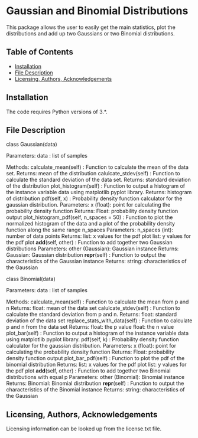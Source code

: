 # Gaussian and Binomial Distributions

This package allows the user to easily get the main statistics, plot the distributions and add up two Gaussians or two Binomial distributions.

## Table of Contents
* [Installation](#Installation)
* [File Description](#description)
* [Licensing, Authors, Acknowledgements](#licensing)

## Installation
The code requires Python versions of 3.*.

## File Description <a name="description"></a>
class Gaussian(data)

Parameters:
	data : list of samples
    
Methods:
	calculate_mean(self) : Function to calculate the mean of the data set.
        Returns: mean of the distribution
	calulcate_stdev(self) : Function to calculate the standard deviation of the data set.
        Returns: standard deviation of the distribution
	plot_histogram(self) : Function to output a histogram of the instance variable data using matplotlib pyplot library.
        Returns: histogram of distribution
	pdf(self, x) : Probability density function calculator for the gaussian distribution.
    	Parameters: x (float): point for calculating the probability density function
    	Returns: Float: probability density function output
	plot_histogram_pdf(self, n_spaces = 50) : Function to plot the normalized histogram of the data and a plot of the probability density function along the same range n_spaces
    	Parameters: n_spaces (int): number of data points 
        Returns: 
        	list: x values for the pdf plot
			list: y values for the pdf plot
	__add__(self, other) : Function to add together two Gaussian distributions
    	Parameters: other (Gaussian): Gaussian instance
        Returns: Gaussian: Gaussian distribution
	__repr__(self) : Function to output the characteristics of the Gaussian instance
    	Returns: string: characteristics of the Gaussian

class Binomial(data)

Parameters:
	data : list of samples
    
Methods: 
	calculate_mean(self) : Function to calculate the mean from p and n
    	Returns: float: mean of the data set
	calulcate_stdev(self) : Function to calculate the standard deviation from p and n.
    	Returns: float: standard deviation of the data set
	replace_stats_with_data(self) : Function to calculate p and n from the data set
    	Returns: 
        	float: the p value
            float: the n value
	plot_bar(self) : Function to output a histogram of the instance variable data using matplotlib pyplot library.
	pdf(self, k) : Probability density function calculator for the gaussian distribution.
    	Parameters: x (float): point for calculating the probability density function
        Returns: Float: probability density function output
	plot_bar_pdf(self) : Function to plot the pdf of the binomial distribution
    	Returns: 
        	list: x values for the pdf plot
            list: y values for the pdf plot
	__add__(self, other) : Function to add together two Binomial distributions with equal p
    	Parameters: other (Binomial): Binomial instance
        Returns: Binomial: Binomial distribution
	__repr__(self) : Function to output the characteristics of the Binomial instance
    	Returns: string: characteristics of the Gaussian

## Licensing, Authors, Acknowledgements <a name="licensing"></a>
Licensing information can be looked up from the license.txt file.
